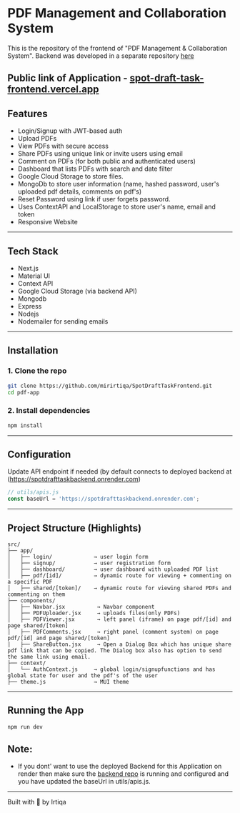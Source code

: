 # PDF Management and Collaboration System 

This is the  repository of the frontend of "PDF Management & Collaboration System". Backend was developed in a separate repository [here](https://github.com/mirirtiqa/SpotDraftTaskBackend)

Public link of Application - [spot-draft-task-frontend.vercel.app](spot-draft-task-frontend.vercel.app)
---

##  Features

-  Login/Signup with JWT-based auth
-  Upload PDFs
-  View PDFs with secure access
-  Share PDFs using unique link or invite users using email
-  Comment on PDFs (for both public and authenticated users)
-  Dashboard that lists PDFs with search and date filter
-  Google Cloud Storage to store files.
-  MongoDb to store user information (name, hashed password, user's uploaded pdf details, comments on pdf's)
-  Reset Password using link if user forgets password.
-  Uses ContextAPI and LocalStorage to store user's name, email and token
-  Responsive Website

---

##  Tech Stack

- Next.js  
- Material UI
- Context API
- Google Cloud Storage (via backend API)
- Mongodb
- Express
- Nodejs
- Nodemailer for sending emails

---

##  Installation

### 1. Clone the repo

```bash
git clone https://github.com/mirirtiqa/SpotDraftTaskFrontend.git
cd pdf-app
```

### 2. Install dependencies

```bash
npm install
```

---

##  Configuration

Update API endpoint if needed (by default connects to deployed backend at (https://spotdrafttaskbackend.onrender.com)

```js
// utils/apis.js 
const baseUrl = 'https://spotdrafttaskbackend.onrender.com';
```

---

##  Project Structure (Highlights)

```
src/
├── app/
│   ├── login/             → user login form
│   ├── signup/            → user registration form
│   ├── dashboard/         → user dashboard with uploaded PDF list
│   ├── pdf/[id]/          → dynamic route for viewing + commenting on a specific PDF
│   ├── shared/[token]/    → dynamic route for viewing shared PDFs and commenting on them 
├── components/
│   ├── Navbar.jsx          → Navbar component
│   ├── PDFUploader.jsx     → uploads files(only PDFs)
│   ├── PDFViewer.jsx       → left panel (iframe) on page pdf/[id] and page shared/[token]
│   ├── PDFComments.jsx     → right panel (comment system) on page pdf/[id] and page shared/[token]
|   ├── ShareButton.jsx     → Open a Dialog Box which has unique share pdf link that can be copied. The Dialog box also has option to send the same link using email.  
├── context/
│   └── AuthContext.js     → global login/signupfunctions and has global state for user and the pdf's of the user
├── theme.js               → MUI theme
```

---

##  Running the App

```bash
npm run dev
```


##  Note:

- If you dont' want to use the deployed Backend for this Application on render then make sure the [backend repo](https://github.com/mirirtiqa/SpotDraftTaskBackend) is running and configured and you have updated the baseUrl in utils/apis.js.


---



Built with 💙 by Irtiqa
